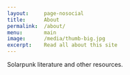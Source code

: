 ```yaml
---
layout:     page-nosocial
title:      About
permalink:  /about/
menu:       main
image:      /media/thumb-big.jpg
excerpt:    Read all about this site
---
```


Solarpunk literature and other resources.
